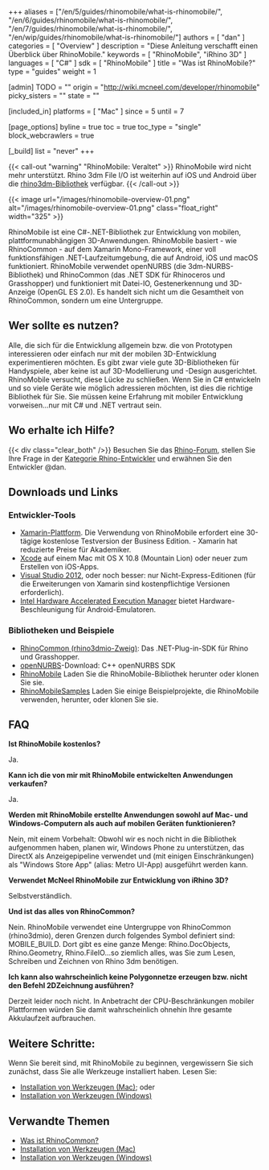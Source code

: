 +++
aliases = ["/en/5/guides/rhinomobile/what-is-rhinomobile/", "/en/6/guides/rhinomobile/what-is-rhinomobile/", "/en/7/guides/rhinomobile/what-is-rhinomobile/", "/en/wip/guides/rhinomobile/what-is-rhinomobile/"]
authors = [ "dan" ]
categories = [ "Overview" ]
description = "Diese Anleitung verschafft einen Überblick über RhinoMobile."
keywords = [ "RhinoMobile", "iRhino 3D" ]
languages = [ "C#" ]
sdk = [ "RhinoMobile" ]
title = "Was ist RhinoMobile?"
type = "guides"
weight = 1

[admin]
TODO = ""
origin = "http://wiki.mcneel.com/developer/rhinomobile"
picky_sisters = ""
state = ""

[included_in]
platforms = [ "Mac" ]
since = 5
until = 7

[page_options]
byline = true
toc = true
toc_type = "single"
block_webcrawlers = true

[_build]
list = "never"
+++

{{< call-out "warning" "RhinoMobile: Veraltet" >}}
RhinoMobile wird nicht mehr unterstützt. Rhino 3dm File I/O ist weiterhin auf iOS und Android über die [rhino3dm-Bibliothek](https://github.com/mcneel/rhino3dm) verfügbar.
{{< /call-out >}}
 
{{< image url="/images/rhinomobile-overview-01.png" alt="/images/rhinomobile-overview-01.png" class="float_right" width="325" >}}

RhinoMobile ist eine C#-.NET-Bibliothek zur Entwicklung von mobilen, plattformunabhängigen 3D-Anwendungen. RhinoMobile basiert - wie RhinoCommon - auf dem Xamarin Mono-Framework, einer voll funktionsfähigen .NET-Laufzeitumgebung, die auf Android, iOS und macOS funktioniert. RhinoMobile verwendet openNURBS (die 3dm-NURBS-Bibliothek) und RhinoCommon (das .NET SDK für Rhinoceros und Grasshopper) und funktioniert mit Datei-IO, Gestenerkennung und 3D-Anzeige (OpenGL ES 2.0). Es handelt sich nicht um die Gesamtheit von RhinoCommon, sondern um eine Untergruppe.

## Wer sollte es nutzen?

Alle, die sich für die Entwicklung allgemein bzw. die von Prototypen interessieren oder einfach nur mit der mobilen 3D-Entwicklung experimentieren möchten. Es gibt zwar viele gute 3D-Bibliotheken für Handyspiele, aber keine ist auf 3D-Modellierung und -Design ausgerichtet. RhinoMobile versucht, diese Lücke zu schließen. Wenn Sie in C# entwickeln und so viele Geräte wie möglich adressieren möchten, ist dies die richtige Bibliothek für Sie. Sie müssen keine Erfahrung mit mobiler Entwicklung vorweisen...nur mit C# und .NET vertraut sein.

## Wo erhalte ich Hilfe?
{{< div class="clear_both" />}}
Besuchen Sie das [Rhino-Forum](http://discourse.mcneel.com/), stellen Sie Ihre Frage in der [Kategorie Rhino-Entwickler](http://discourse.mcneel.com/c/rhino-developer) und erwähnen Sie den Entwickler @dan.

## Downloads und Links

### Entwickler-Tools

- [Xamarin-Plattform](http://xamarin.com/download). Die Verwendung von RhinoMobile erfordert eine 30-tägige kostenlose Testversion der Business Edition. - Xamarin hat reduzierte Preise für Akademiker.
- [Xcode](http://developer.apple.com/xcode/) auf einem Mac mit OS X 10.8 (Mountain Lion) oder neuer zum Erstellen von iOS-Apps.
- [Visual Studio 2012](http://https//www.visualstudio.com/en-us/visual-studio-homepage-vs.aspx), oder noch besser: nur Nicht-Express-Editionen (für die Erweiterungen von Xamarin sind kostenpflichtige Versionen erforderlich).
- [Intel Hardware Accelerated Execution Manager](http://software.intel.com/en-us/articles/intel-hardware-accelerated-execution-manager/) bietet Hardware-Beschleunigung für Android-Emulatoren.

### Bibliotheken und Beispiele

- [RhinoCommon (rhino3dmio-Zweig)](https://github.com/mcneel/rhinocommon/tree/rhino3dmio): Das .NET-Plug-in-SDK für Rhino und Grasshopper.
- [openNURBS](http://www.rhino3d.com/opennurbs)-Download: C++ openNURBS SDK
- [RhinoMobile](http://github.com/mcneel/RhinoMobile) Laden Sie die RhinoMobile-Bibliothek herunter oder klonen Sie sie.
- [RhinoMobileSamples](http://github.com/mcneel/RhinoMobileSamples) Laden Sie einige Beispielprojekte, die RhinoMobile verwenden, herunter, oder klonen Sie sie.

## FAQ

**Ist RhinoMobile kostenlos?**

Ja.

**Kann ich die von mir mit RhinoMobile entwickelten Anwendungen verkaufen?**

Ja.

**Werden mit RhinoMobile erstellte Anwendungen sowohl auf Mac- und Windows-Computern als auch auf mobilen Geräten funktionieren?**

Nein, mit einem Vorbehalt: Obwohl wir es noch nicht in die Bibliothek aufgenommen haben, planen wir, Windows Phone zu unterstützen, das DirectX als Anzeigepipeline verwendet und (mit einigen Einschränkungen) als "Windows Store App" (alias: Metro UI-App) ausgeführt werden kann.

**Verwendet McNeel RhinoMobile zur Entwicklung von iRhino 3D?**

Selbstverständlich.

**Und ist das alles von RhinoCommon?**

Nein. RhinoMobile verwendet eine Untergruppe von RhinoCommon (rhino3dmio), deren Grenzen durch folgendes Symbol definiert sind: MOBILE_BUILD. Dort gibt es eine ganze Menge: Rhino.DocObjects, Rhino.Geometry, Rhino.FileIO...so ziemlich alles, was Sie zum Lesen, Schreiben und Zeichnen von Rhino 3dm benötigen.

**Ich kann also wahrscheinlich keine Polygonnetze erzeugen bzw. nicht den Befehl 2DZeichnung ausführen?**

Derzeit leider noch nicht. In Anbetracht der CPU-Beschränkungen mobiler Plattformen würden Sie damit wahrscheinlich ohnehin Ihre gesamte Akkulaufzeit aufbrauchen.

## Weitere Schritte:

Wenn Sie bereit sind, mit RhinoMobile zu beginnen, vergewissern Sie sich zunächst, dass Sie alle Werkzeuge installiert haben.  Lesen Sie:

- [Installation von Werkzeugen (Mac)](/guides/rhinomobile/installing-tools-mac/); oder
- [Installation von Werkzeugen (Windows)](/guides/rhinomobile/installing-tools-windows/)

## Verwandte Themen

- [Was ist RhinoCommon?](/guides/rhinocommon/what-is-rhinocommon/)
- [Installation von Werkzeugen (Mac)](/guides/rhinomobile/installing-tools-mac/)
- [Installation von Werkzeugen (Windows)](/guides/rhinomobile/installing-tools-windows/)
